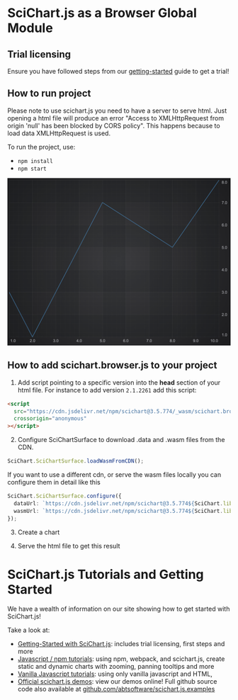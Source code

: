 # SciChart.js as a Browser Global Module

## Trial licensing

Ensure you have followed steps from our [getting-started](https://www.scichart.com/getting-started-scichart-js) guide to get a trial!

## How to run project

Please note to use scichart.js you need to have a server to serve html. Just opening a html file will produce an error "Access to XMLHttpRequest from origin 'null' has been blocked by CORS policy". This happens because to load data XMLHttpRequest is used.

To run the project, use:

- `npm install`
- `npm start`

![Annotations Demo](img/line-chart.png)

## How to add scichart.browser.js to your project

1. Add script pointing to a specific version into the **head** section of your html file. For instance to add version `2.1.2261` add this script:

```html
<script
  src="https://cdn.jsdelivr.net/npm/scichart@3.5.774/_wasm/scichart.browser.js"
  crossorigin="anonymous"
></script>
```

2. Configure SciChartSurface to download .data and .wasm files from the CDN.

```typescript
SciChart.SciChartSurface.loadWasmFromCDN();
```

If you want to use a different cdn, or serve the wasm files locally you can configure them in detail like this

```typescript
SciChart.SciChartSurface.configure({
  dataUrl: `https://cdn.jsdelivr.net/npm/scichart@3.5.774${SciChart.libraryVersion}/_wasm/scichart2d.data`,
  wasmUrl: `https://cdn.jsdelivr.net/npm/scichart@3.5.774${SciChart.libraryVersion}/_wasm/scichart2d.wasm`,
});
```

3. Create a chart

4. Serve the html file to get this result

# SciChart.js Tutorials and Getting Started

We have a wealth of information on our site showing how to get started with SciChart.js!

Take a look at:

- [Getting-Started with SciChart.js](https://www.scichart.com/getting-started-scichart-js): includes trial licensing, first steps and more
- [Javascript / npm tutorials](https://www.scichart.com/documentation/js/current/Tutorial%2002%20-%20Adding%20Series%20and%20Data.html): using npm, webpack, and scichart.js, create static and dynamic charts with zooming, panning tooltips and more
- [Vanilla Javascript tutorials](https://www.scichart.com/documentation/js/current/Tutorial%2001%20-%20Including%20SciChart.js%20in%20an%20HTML%20Page.html): using only vanilla javascript and HTML,
- [Official scichart.js demos](https://demo.scichart.com): view our demos online! Full github source code also available at [github.com/abtsoftware/scichart.js.examples](https://github.com/abtsoftware/scichart.js.examples)

